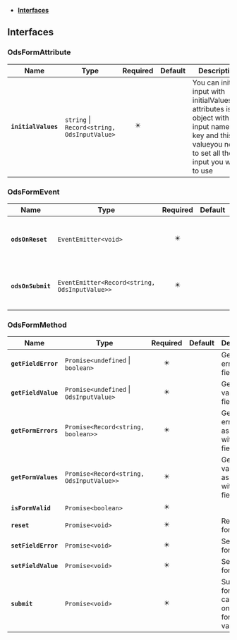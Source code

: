 * [**Interfaces**](#interfaces)

## Interfaces

### OdsFormAttribute
|Name | Type | Required | Default | Description|
|---|---|:---:|---|---|
|**`initialValues`** | `string` \| `Record<string, OdsInputValue>` | ✴️ |  | You can init the input with initialValuesThe attributes is an object with the input name for key and this valueyou need to set all the input you want to use|

### OdsFormEvent
|Name | Type | Required | Default | Description|
|---|---|:---:|---|---|
|**`odsOnReset`** | `EventEmitter<void>` | ✴️ |  | Event trigger when the form is reset|
|**`odsOnSubmit`** | `EventEmitter<Record<string, OdsInputValue>>` | ✴️ |  | Event trigger when the form is submit|

### OdsFormMethod
|Name | Type | Required | Default | Description|
|---|---|:---:|---|---|
|**`getFieldError`** | `Promise<undefined` \| `boolean>` | ✴️ |  | Get the error for a field|
|**`getFieldValue`** | `Promise<undefined` \| `OdsInputValue>` | ✴️ |  | Get the value for a field|
|**`getFormErrors`** | `Promise<Record<string, boolean>>` | ✴️ |  | Get all the errors associated with the field|
|**`getFormValues`** | `Promise<Record<string, OdsInputValue>>` | ✴️ |  | Get all the values associated with the field|
|**`isFormValid`** | `Promise<boolean>` | ✴️ |  | |
|**`reset`** | `Promise<void>` | ✴️ |  | Reset the form|
|**`setFieldError`** | `Promise<void>` | ✴️ |  | Set an error for a field|
|**`setFieldValue`** | `Promise<void>` | ✴️ |  | Set a value for a field|
|**`submit`** | `Promise<void>` | ✴️ |  | Submit the formYou can submit only if the form is valid|